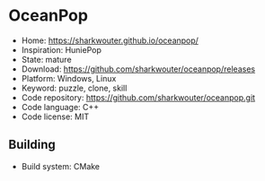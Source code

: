 # OceanPop

- Home: https://sharkwouter.github.io/oceanpop/
- Inspiration: HuniePop
- State: mature
- Download: https://github.com/sharkwouter/oceanpop/releases
- Platform: Windows, Linux
- Keyword: puzzle, clone, skill
- Code repository: https://github.com/sharkwouter/oceanpop.git
- Code language: C++
- Code license: MIT

## Building

- Build system: CMake
